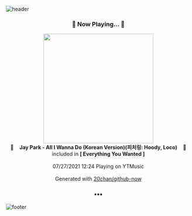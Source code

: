 ![header](https://capsule-render.vercel.app/api?type=wave&height=170&section=header&text=Hi.%20I'm%20SHIFT&fontColor=090707&fontAlignX=45&fontAlignY=65&fontSize=100)

<h3 align="center">🎵 Now Playing... 🎵</h3>
<p align="center">
  <a href="https://music.youtube.com/watch?v=JPTunZy4Fl8">
    <img width="300" src="https://lh3.googleusercontent.com/dv2l0hb_71e3geWHrcMkb6nAEhK5C-3pT9_ItGRwcaw7qXqPxmf9y8MbuSbcxTFl_hfwrJAPgBPl4GbN">
  </a>
  <br>
  🎵&nbsp&nbsp&nbsp <b>Jay Park - All I Wanna Do (Korean Version)(피처링: Hoody, Loco)</b> &nbsp&nbsp&nbsp🎵
  <br>
  included in <b>[ Everything You Wanted ]</b>
  
  <br />
  <br />
  07/27/2021 12:24 Playing on YTMusic
  <br />
  <br />
  Generated with <a href="https://github.com/20chan/github-now">20chan/github-now</a>
</p>

<h3 align="center">•••</h3>

![footer](https://capsule-render.vercel.app/api?type=wave&height=150&section=footer)
